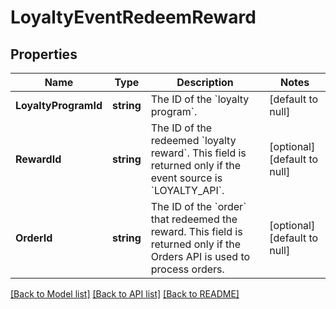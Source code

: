 # LoyaltyEventRedeemReward

## Properties
Name | Type | Description | Notes
------------ | ------------- | ------------- | -------------
**LoyaltyProgramId** | **string** | The ID of the &#x60;loyalty program&#x60;. | [default to null]
**RewardId** | **string** | The ID of the redeemed &#x60;loyalty reward&#x60;. This field is returned only if the event source is &#x60;LOYALTY_API&#x60;. | [optional] [default to null]
**OrderId** | **string** | The ID of the &#x60;order&#x60; that redeemed the reward. This field is returned only if the Orders API is used to process orders. | [optional] [default to null]

[[Back to Model list]](../README.md#documentation-for-models) [[Back to API list]](../README.md#documentation-for-api-endpoints) [[Back to README]](../README.md)

